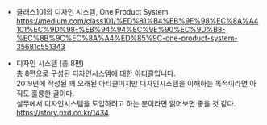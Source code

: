 * 클래스101의 디자인 시스템, One Product System     
<https://medium.com/class101/%ED%81%B4%EB%9E%98%EC%8A%A4101%EC%9D%98-%EB%94%94%EC%9E%90%EC%9D%B8-%EC%8B%9C%EC%8A%A4%ED%85%9C-one-product-system-35681c551343> 


* 디자인 시스템 (총 8편)   
총 8편으로 구성된 디자인시스템에 대한 아티클입니다.    
2019년에 작성된 꽤 오래된 아티클이지만 디자인시스템을 이해하는 목적이라면 아직도 훌륭한 글이다.    
실무에서 디자인시스템을 도입하려고 하는 분이라면 읽어보면 좋을 것 같다.   
<https://story.pxd.co.kr/1434>



